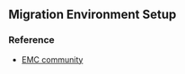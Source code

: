 ## Migration Environment Setup


### Reference
- [EMC community](https://community.emc.com/docs/DOC-39621)
